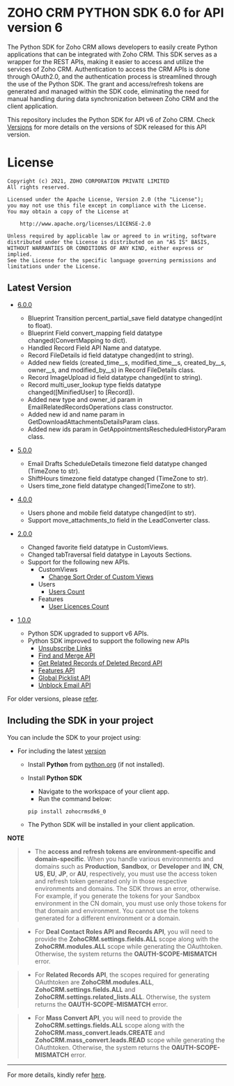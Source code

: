 # ZOHO CRM PYTHON SDK 6.0 for API version 6

The Python SDK for Zoho CRM allows developers to easily create Python applications that can be integrated with Zoho CRM. This SDK serves as a wrapper for the REST APIs, making it easier to access and utilize the services of Zoho CRM. 
Authentication to access the CRM APIs is done through OAuth2.0, and the authentication process is streamlined through the use of the Python SDK. The grant and access/refresh tokens are generated and managed within the SDK code, eliminating the need for manual handling during data synchronization between Zoho CRM and the client application.

This repository includes the Python SDK for API v6 of Zoho CRM. Check [Versions](https://github.com/zoho/zohocrm-python-sdk-6.0/releases) for more details on the versions of SDK released for this API version.

License
=======

    Copyright (c) 2021, ZOHO CORPORATION PRIVATE LIMITED 
    All rights reserved. 

    Licensed under the Apache License, Version 2.0 (the "License"); 
    you may not use this file except in compliance with the License. 
    You may obtain a copy of the License at 
    
        http://www.apache.org/licenses/LICENSE-2.0 
    
    Unless required by applicable law or agreed to in writing, software 
    distributed under the License is distributed on an "AS IS" BASIS, 
    WITHOUT WARRANTIES OR CONDITIONS OF ANY KIND, either express or implied. 
    See the License for the specific language governing permissions and 
    limitations under the License.

## Latest Version

- [6.0.0](/versions/6.0.0/README.md)
  - Blueprint Transition percent_partial_save field datatype changed(int to float).
  - Blueprint Field convert_mapping field datatype changed(ConvertMapping to dict).
  - Handled Record Field API Name and datatype.
  - Record FileDetails id field datatype changed(int to string).
  - Added new fields (created_time__s, modified_time__s, created_by__s, owner__s, and modified_by__s) in Record FileDetails class.
  - Record ImageUpload id field datatype changed(int to string).
  - Record multi_user_lookup type fields datatype changed([MinifiedUser] to [Record]).
  - Added new type and owner_id param in EmailRelatedRecordsOperations class constructor.
  - Added new id and name param in GetDownloadAttachmentsDetailsParam class.
  - Added new ids param in GetAppointmentsRescheduledHistoryParam class.

- [5.0.0](/versions/5.0.0/README.md)
  - Email Drafts ScheduleDetails timezone field datatype changed (TimeZone to str).
  - ShiftHours timezone field datatype changed (TimeZone to str).
  - Users time_zone field datatype changed(TimeZone to str).

- [4.0.0](/versions/4.0.0/README.md)
    - Users phone and mobile field datatype changed(int to str).
    - Support move_attachments_to field in the LeadConverter class.

- [2.0.0](/versions/2.0.0/README.md)
    - Changed favorite field datatype in CustomViews.
    - Changed tabTraversal field datatype in Layouts Sections.
    - Support for the following new APIs.
        - CustomViews
            - [Change Sort Order of Custom Views](https://www.zoho.com/crm/developer/docs/api/v6/sort-order-cv.html)
        - Users
            - [Users Count](https://www.zoho.com/crm/developer/docs/api/v6/users-count.html)
        - Features
            - [User Licences Count](https://www.zoho.com/crm/developer/docs/api/v6/get-user-licences.html)

- [1.0.0](/versions/1.0.0/README.md)
    - Python SDK upgraded to support v6 APIs.
    - Python SDK improved to support the following new APIs
      - [Unsubscribe Links](https://www.zoho.com/crm/developer/docs/api/v6/get-unsubscribe-links.html)
      - [Find and Merge API](https://www.zoho.com/crm/developer/docs/api/v6/merge-records.html)
      - [Get Related Records of Deleted Record API](https://www.zoho.com/crm/developer/docs/api/v6/get-related-records-of-deleted-record.html)
      - [Features API](https://www.zoho.com/crm/developer/docs/api/v6/get-features.html)
      - [Global Picklist API](https://www.zoho.com/crm/developer/docs/api/v6/get-global-picklist.html)
      - [Unblock Email API](https://www.zoho.com/crm/developer/docs/api/v6/unblock-emails.html)



For older versions, please [refer](https://github.com/zoho/zohocrm-python-sdk-6.0/releases).


## Including the SDK in your project
You can include the SDK to your project using:

- For including the latest [version](https://github.com/zoho/zohocrm-python-sdk-6.0/releases/tag/6.0.0)

    - Install **Python** from [python.org](https://www.python.org/downloads/) (if not installed).

    - Install **Python SDK**
        - Navigate to the workspace of your client app.
        - Run the command below:

        ```sh
        pip install zohocrmsdk6_0
        ```
    - The Python SDK will be installed in your client application.


**NOTE** 

> - The **access and refresh tokens are environment-specific and domain-specific**. When you handle various environments and domains such as **Production**, **Sandbox**, or **Developer** and **IN**, **CN**, **US**, **EU**, **JP**, or **AU**, respectively, you must use the access token and refresh token generated only in those respective environments and domains. The SDK throws an error, otherwise.
For example, if you generate the tokens for your Sandbox environment in the CN domain, you must use only those tokens for that domain and environment. You cannot use the tokens generated for a different environment or a domain.

> - For **Deal Contact Roles API and Records API**, you will need to provide the **ZohoCRM.settings.fields.ALL** scope along with the **ZohoCRM.modules.ALL** scope while generating the OAuthtoken. Otherwise, the system returns the **OAUTH-SCOPE-MISMATCH** error.

> - For **Related Records API**, the scopes required for generating OAuthtoken are **ZohoCRM.modules.ALL**, **ZohoCRM.settings.fields.ALL** and **ZohoCRM.settings.related_lists.ALL**. Otherwise, the system returns the **OAUTH-SCOPE-MISMATCH** error.

> - For **Mass Convert API**, you will need to provide the **ZohoCRM.settings.fields.ALL** scope along with the **ZohoCRM.mass_convert.leads.CREATE** and **ZohoCRM.mass_convert.leads.READ** scope while generating the OAuthtoken. Otherwise, the system returns the **OAUTH-SCOPE-MISMATCH** error.

---

For more details, kindly refer [here](/versions/6.0.0/README.md).
